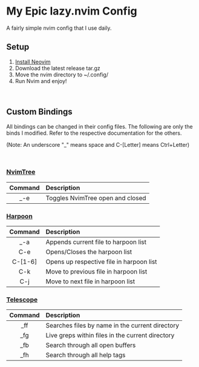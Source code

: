  My Epic lazy.nvim Config
==========================
A fairly simple nvim config that I use daily.

 Setup
-------
1. [Install Neovim](https://github.com/neovim/neovim/blob/master/INSTALL.md)
2. Download the latest release tar.gz
3. Move the nvim directory to ~/.config/
4. Run Nvim and enjoy!

&nbsp;

 Custom Bindings
-----------------
All bindings can be changed in their config files. The following are only the binds I modified. Refer to the respective documentation for the others.

(Note: An underscore "_" means space and C-[Letter] means Ctrl+Letter)

&nbsp;

### [NvimTree](https://github.com/nvim-tree/nvim-tree.lua)
| Command | Description |
| :-----: | :---------- |
| _-e      | Toggles NvimTree open and closed |

### [Harpoon](https://github.com/ThePrimeagen/harpoon/tree/harpoon2)
| Command | Description |
| :-----: | :---------- |
| _-a     | Appends current file to harpoon list |
| C-e     | Opens/Closes the harpoon list |
| C-[1-6] | Opens up respective file in harpoon list | 
| C-k     | Move to previous file in harpoon list |
| C-j     | Move to next file in harpoon list |

### [Telescope](https://github.com/nvim-telescope/telescope.nvim)
| Command | Description |
| :-----: | :---------- |
| _ff     | Searches files by name in the current directory |
| _fg     | Live greps within files in the current directory |
| _fb     | Search through all open buffers |
| _fh     | Search through all help tags |

